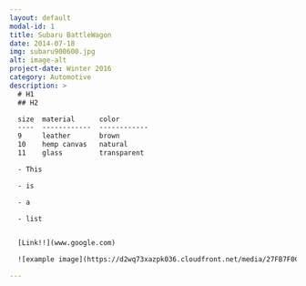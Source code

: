 ```yaml
---
layout: default
modal-id: 1
title: Subaru BattleWagon
date: 2014-07-18
img: subaru900600.jpg
alt: image-alt
project-date: Winter 2016
category: Automotive
description: >
  # H1
  ## H2

  size  material      color
  ----  ------------  ------------
  9     leather       brown
  10    hemp canvas   natural
  11    glass         transparent

  - This

  - is

  - a

  - list


  [Link!!](www.google.com)

  ![example image](https://d2wq73xazpk036.cloudfront.net/media/27FB7F0C-9885-42A6-9E0C19C35242B5AC/A7BC70EF-2E93-47DA-A355C4B22039324E/thul-6818f8f2-2711-5159-9648-cc23606b037c.jpg?response-content-disposition=inline "An exemplary image")

---
```


